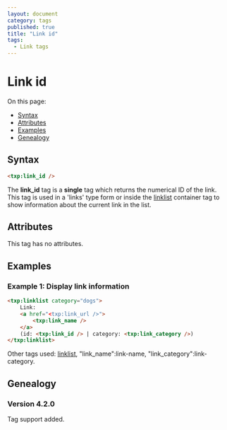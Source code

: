 ```yaml
---
layout: document
category: tags
published: true
title: "Link id"
tags:
  - Link tags
---
```


# Link id

On this page:

* [Syntax](#user-content-syntax)
* [Attributes](#user-content-attributes)
* [Examples](#user-content-examples)
* [Genealogy](#user-content-genealogy)

## Syntax

```html
<txp:link_id />
```

The **link_id** tag is a __single__ tag which returns the numerical ID of the link. This tag is used in a 'links' type form or inside the [linklist](linklist) container tag to show information about the current link in the list.

## Attributes

This tag has no attributes.

## Examples

### Example 1: Display link information

```html
<txp:linklist category="dogs">
    Link:
    <a href="<txp:link_url />">
        <txp:link_name />
    </a>
    (id: <txp:link_id /> | category: <txp:link_category />)
</txp:linklist>
```

Other tags used: [linklist](linklist), "link_name":link-name, "link_category":link-category.

## Genealogy

### Version 4.2.0

Tag support added.

